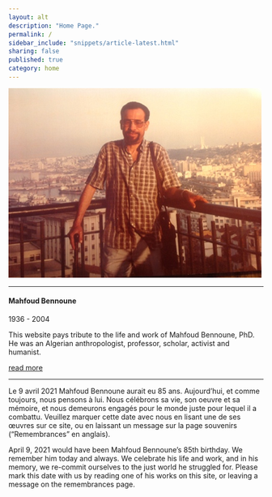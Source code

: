 ```yaml
---
layout: alt
description: "Home Page."
permalink: /
sidebar_include: "snippets/article-latest.html"
sharing: false
published: true
category: home
---
```

![](/assets/img/IMG_1358.jpg)

---

#### Mahfoud Bennoune

1936 - 2004

This website pays tribute to the life and work of Mahfoud Bennoune, PhD.  He was an Algerian anthropologist, professor, scholar, activist and humanist.  

[read more](/about/)

---

Le 9 avril 2021 Mahfoud Bennoune aurait eu 85 ans. Aujourd’hui, et comme toujours, nous pensons à lui. Nous célébrons sa vie, son oeuvre et sa mémoire, et nous demeurons engagés pour le monde juste pour lequel il a combattu. Veuillez marquer cette date avec nous en lisant une de ses œuvres sur ce site, ou en laissant un message sur la page souvenirs (“Remembrances” en anglais).

April 9, 2021 would have been Mahfoud Bennoune’s 85th birthday. We remember him today and always. We celebrate his life and work, and in his memory, we re-commit ourselves to the just world he struggled for.  Please mark this date with us by reading one of his works on this site, or leaving a message on the remembrances page.

